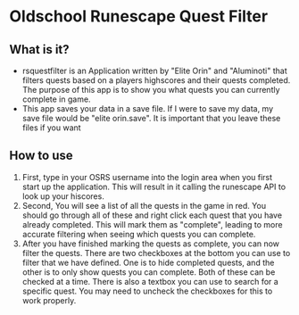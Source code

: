 <h1>Oldschool Runescape Quest Filter</h1>

<h2>What is it?</h2>

<ul>
<li>rsquestfilter is an Application written by "Elite Orin" and "Aluminoti" that filters quests based on a players highscores and their quests completed. The purpose of this app is to show you what quests you can currently complete in game. </li>

<li>This app saves your data in a save file. If I were to save my data, my save file would be "elite orin.save". It is important that you leave these files if you want</li>
</ul>

<h2>How to use</h2>

<ol>
<li>First, type in your OSRS username into the login area when you first start up the application. This will result in it calling the runescape API to look up your hiscores.</li>
<li>Second, You will see a list of all the quests in the game in red. You should go through all of these and right click each quest that you have already completed. This will mark them as "complete", leading to more accurate filtering when seeing which quests you can complete.</li>
<li>After you have finished marking the quests as complete, you can now filter the quests. There are two checkboxes at the bottom you can use to filter that we have defined. One is to hide completed quests, and the other is to only show quests you can complete. Both of these can be checked at a time. There is also a textbox you can use to search for a specific quest. You may need to uncheck the checkboxes for this to work properly.</li>
</ol>
